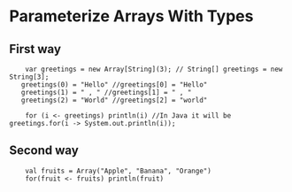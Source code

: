 # Parameterize Arrays With Types

## First way
	 	var greetings = new Array[String](3); // String[] greetings = new String[3];
	   greetings(0) = "Hello" //greetings[0] = "Hello"
	   greetings(1) = " , " //greetings[1] = " , "
	   greetings(2) = "World" //greetings[2] = "world"

    	for (i <- greetings) println(i) //In Java it will be greetings.for(i -> System.out.println(i));
## Second way

		val fruits = Array("Apple", "Banana", "Orange")
		for(fruit <- fruits) println(fruit)